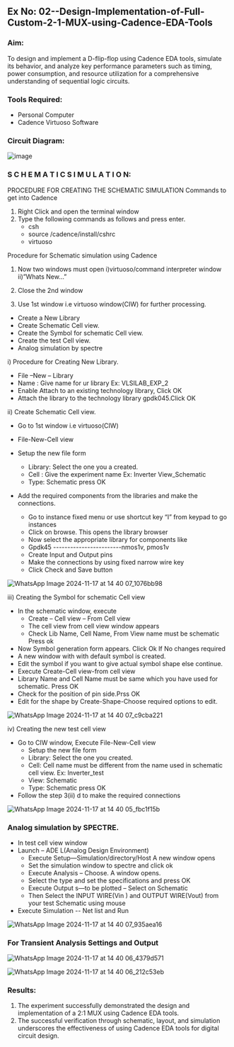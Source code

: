 ## Ex No: 02--Design-Implementation-of-Full-Custom-2-1-MUX-using-Cadence-EDA-Tools

### Aim:
To design and implement a D-flip-flop using Cadence EDA tools, simulate its behavior, and analyze key performance parameters such as timing, power consumption, and resource utilization for a comprehensive understanding of sequential logic circuits.

### Tools Required:

- Personal Computer
- Cadence Virtuoso Software

### Circuit Diagram:

![image](https://github.com/user-attachments/assets/4466dbeb-ff80-41c1-a19e-12994b98eb4d)

### S C H E M A T I C S I M U L A T I O N:

PROCEDURE FOR CREATING THE SCHEMATIC SIMULATION
Commands to get into Cadence

1.	Right Click and open the terminal window
2.	Type the following commands as follows and press enter.
	- csh
	- source /cadence/install/cshrc
	- virtuoso

Procedure for Schematic simulation using Cadence

1.	Now two windows must open i)virtuoso/command interpreter window ii)”Whats New…”

2.	Close the 2nd window
3.	Use 1st window i.e virtuoso window(CIW) for further processing.
	
  - Create a New Library
  - Create Schematic Cell view.
  - Create the Symbol for schematic Cell view.
  - Create the test Cell view.
  - Analog simulation by spectre



i)	Procedure for Creating New Library.

- File –New – Library
- Name : Give name for ur library Ex: VLSILAB_EXP_2
- Enable Attach to an existing technology library, Click OK
- Attach the library to the technology library gpdk045.Click OK

ii)	Create Schematic Cell view.

- Go to 1st window i.e virtuoso(CIW)
- File-New-Cell view
- Setup the new file form
	 + Library: Select the one you a created.
	 + Cell : Give the experiment name Ex: Inverter View_Schematic
	 + Type: Schematic press OK
    
- Add the required components from the libraries and make the connections.
	 + Go to instance fixed menu or use shortcut key “I” from keypad to go instances
	+ Click on browse. This opens the library browser
	+ Now select the appropriate library for components like 
	+ Gpdk45 ------------------------nmos1v,  pmos1v
	+ Create Input and Output pins
	+ Make the connections by using fixed narrow wire key
	+ Click Check and Save button


![WhatsApp Image 2024-11-17 at 14 40 07_1076bb98](https://github.com/user-attachments/assets/e7570cf6-cd0b-4c98-b0ac-d52bb8d29830)




iii)	Creating the Symbol for schematic Cell view

- In the schematic window, execute 
	+	Create – Cell view – From Cell view
	+	The cell view from cell view window appears
	+	Check Lib Name, Cell Name, From View name must be schematic Press ok
- Now Symbol generation form appears. Click Ok If No changes required
- A new window with with default symbol is created.
- Edit the symbol if you want to give actual symbol shape else continue.
- Execute Create-Cell view-from cell view
- Library Name and Cell Name must be same which you have used for schematic. Press OK
- Check for the position of pin side.Prss OK
- Edit for the shape by Create-Shape-Choose required options to edit.

![WhatsApp Image 2024-11-17 at 14 40 07_c9cba221](https://github.com/user-attachments/assets/6e26f23a-cadf-4224-8a4b-a12565f4dc5a)


 
iv)	Creating the new test cell view

- Go to CIW window, Execute File-New-Cell view
	+ Setup the new file form
	+ Library: Select the one you created.
	+ Cell: Cell name must be different from the name used in schematic cell view. Ex: Inverter_test
	+ View: Schematic
	+ Type: Schematic press OK
- Follow the step 3(ii) d to make the required connections

![WhatsApp Image 2024-11-17 at 14 40 05_fbc1f15b](https://github.com/user-attachments/assets/4bb62e04-fc7b-4ccb-aa82-67c7908fc7f2)




### Analog simulation by SPECTRE.

- In test cell view window
- Launch – ADE L(Analog Design Environment)
	+ Execute Setup—Simulation/directory/Host A new window opens
	+ Set the simulation window to spectre and click ok
	+ Execute Analysis – Choose. A window opens.
	+ Select the type and set the specifications and press OK
	+ Execute Output s—to be plotted – Select on Schematic
	+ Then Select the INPUT WIRE(Vin ) and OUTPUT WIRE(Vout) from your test Schematic using mouse
- Execute Simulation -- Net list and Run

![WhatsApp Image 2024-11-17 at 14 40 07_935aea16](https://github.com/user-attachments/assets/d5124120-a92f-4b11-aed0-3e518d8483b0)



### For Transient Analysis Settings and Output


![WhatsApp Image 2024-11-17 at 14 40 06_4379d571](https://github.com/user-attachments/assets/da4f427e-b781-4683-9d85-2f1e284730d7)



![WhatsApp Image 2024-11-17 at 14 40 06_212c53eb](https://github.com/user-attachments/assets/79b249e5-024a-4786-a20b-dc3cb6da2684)




### Results:

1. The experiment successfully demonstrated the design and implementation of a 2:1 MUX using Cadence EDA tools. 
2. The successful verification through schematic, layout, and simulation underscores the effectiveness of using Cadence EDA tools for digital circuit design.











